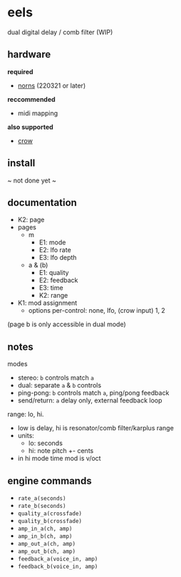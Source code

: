 # eels
dual digital delay / comb filter (WIP)

## hardware

**required**

- [norns](https://github.com/p3r7/awesome-monome-norns) (220321 or later)

**reccommended**

- midi mapping

**also supported**

- [crow](https://monome.org/docs/crow/)


## install

~ not done yet ~

## documentation

- K2: page
- pages
    - m
        - E1: mode
        - E2: lfo rate
        - E3: lfo depth
    - a & (b)
        - E1: quality
        - E2: feedback
        - E3: time
        - K2: range
- K1: mod assignment
    - options per-control: none, lfo, (crow input) 1, 2

(page b is only accessible in dual mode)

## notes

modes
- stereo: `b` controls match `a`
- dual: separate `a` & `b` controls
- ping-pong: `b` controls match `a`, ping/pong feedback
- send/return: `a` delay only, external feedback loop

range: lo, hi. 
- low is delay, hi is resonator/comb filter/karplus range
- units:
    - lo: seconds
    - hi: note pitch +- cents
- in hi mode time mod is v/oct

## engine commands

- `rate_a(seconds)`
- `rate_b(seconds)`
- `quality_a(crossfade)`
- `quality_b(crossfade)`
- `amp_in_a(ch, amp)`
- `amp_in_b(ch, amp)`
- `amp_out_a(ch, amp)`
- `amp_out_b(ch, amp)`
- `feedback_a(voice_in, amp)`
- `feedback_b(voice_in, amp)`
